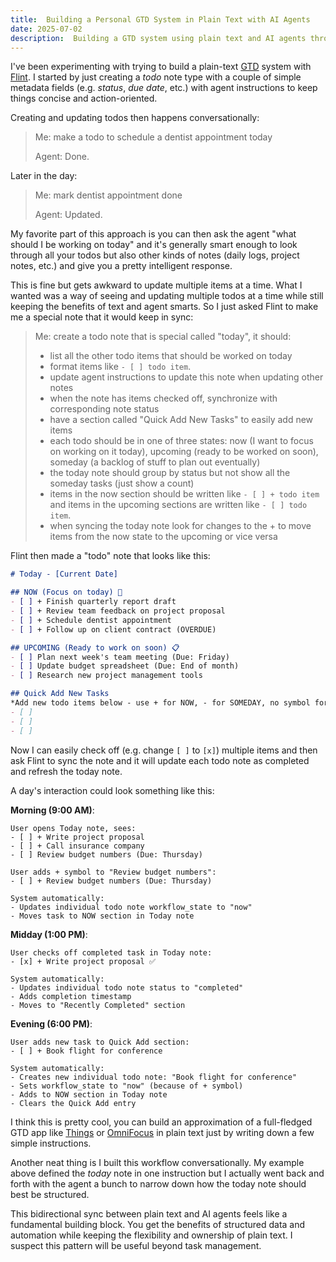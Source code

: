 ```yaml
---
title:  Building a Personal GTD System in Plain Text with AI Agents
date: 2025-07-02
description:  Building a GTD system using plain text and AI agents through Flint. The key innovation is a "Today" note that acts as a centralized dashboard, automatically syncing with individual todo notes through conversational commands and simple text formatting (using + for priority tasks, checkboxes for completion). This approach replicates GTD apps like Things or OmniFocus while maintaining the flexibility of plain text.
---
```


I've been experimenting with trying to build a plain-text [GTD](https://en.wikipedia.org/wiki/Getting_Things_Done) system with [Flint](https://github.com/disnet/flint-note/). I started by just creating a *todo* note type with a couple of simple metadata fields (e.g. *status*, *due date*, etc.) with agent instructions to keep things concise and action-oriented.

Creating and updating todos then happens conversationally:

> Me: make a todo to schedule a dentist appointment today
>
> Agent: Done.

Later in the day:

> Me: mark dentist appointment done
>
> Agent: Updated.

My favorite part of this approach is you can then ask the agent "what should I be working on today" and it's generally smart enough to look through all your todos but also other kinds of notes (daily logs, project notes, etc.) and give you a pretty intelligent response.

This is fine but gets awkward to update multiple items at a time. What I wanted was a way of seeing and updating multiple todos at a time while still keeping the benefits of text and agent smarts. So I just asked Flint to make me a special note that it would keep in sync:

> Me: create a todo note that is special called "today", it should:
> - list all the other todo items that should be worked on today
> - format items like `- [ ] todo item`.
> - update agent instructions to update this note when updating other notes
> - when the note has items checked off, synchronize with corresponding note status
> - have a section called "Quick Add New Tasks" to easily add new items
>  - each todo should be in one of three states: now (I want to focus on working on it today), upcoming (ready to be worked on soon), someday (a backlog of stuff to plan out eventually)
>  - the today note should group by status but not show all the someday tasks (just show a count)
>  -  items in the now section should be written like `- [ ] + todo item` and items in the upcoming sections are written like `- [ ] todo item`.
>  - when syncing the today note look for changes to the + to move items from the now state to the upcoming or vice versa

Flint then made a "todo" note that looks like this:

```markdown
# Today - [Current Date]

## NOW (Focus on today) 🎯
- [ ] + Finish quarterly report draft
- [ ] + Review team feedback on project proposal
- [ ] + Schedule dentist appointment
- [ ] + Follow up on client contract (OVERDUE)

## UPCOMING (Ready to work on soon) 📋
- [ ] Plan next week's team meeting (Due: Friday)
- [ ] Update budget spreadsheet (Due: End of month)
- [ ] Research new project management tools

## Quick Add New Tasks
*Add new todo items below - use + for NOW, - for SOMEDAY, no symbol for UPCOMING*
- [ ]
- [ ]
- [ ]
```

Now I can easily check off (e.g. change `[ ]` to `[x]`) multiple items and then ask Flint to sync the note and it will update each todo note as completed and refresh the today note.

A day's interaction could look something like this:

**Morning (9:00 AM)**:
```
User opens Today note, sees:
- [ ] + Write project proposal
- [ ] + Call insurance company
- [ ] Review budget numbers (Due: Thursday)

User adds + symbol to "Review budget numbers":
- [ ] + Review budget numbers (Due: Thursday)

System automatically:
- Updates individual todo note workflow_state to "now"
- Moves task to NOW section in Today note
```

**Midday (1:00 PM)**:
```
User checks off completed task in Today note:
- [x] + Write project proposal ✅

System automatically:
- Updates individual todo note status to "completed"
- Adds completion timestamp
- Moves to "Recently Completed" section
```

**Evening (6:00 PM)**:
```
User adds new task to Quick Add section:
- [ ] + Book flight for conference

System automatically:
- Creates new individual todo note: "Book flight for conference"
- Sets workflow_state to "now" (because of + symbol)
- Adds to NOW section in Today note
- Clears the Quick Add entry
```

I think this is pretty cool, you can build an approximation of a full-fledged GTD app like [Things](https://culturedcode.com/things/) or [OmniFocus](https://www.omnigroup.com/omnifocus) in plain text just by writing down a few simple instructions.

Another neat thing is I built this workflow conversationally. My example above defined the *today* note in one instruction but I actually went back and forth with the agent a bunch to narrow down how the today note should best be structured.

This bidirectional sync between plain text and AI agents feels like a fundamental building block. You get the benefits of structured data and automation while keeping the flexibility and ownership of plain text. I suspect this pattern will be useful beyond task management.

